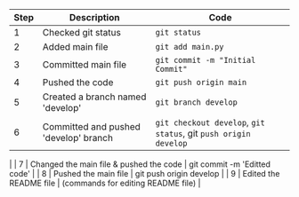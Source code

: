 | Step        | Description                              | Code                   |
|-------------|------------------------------------------|------------------------|
| 1           | Checked git status                      | `git status`           |
| 2           | Added main file                         | `git add main.py`      |
| 3           | Committed main file                     | `git commit -m "Initial Commit"` |
| 4           | Pushed the code                         | `git push origin main` |
| 5           | Created a branch named 'develop'        | `git branch develop` |
| 6           | Committed and pushed 'develop' branch   |  `git checkout develop`, `git status`,  git `push origin develop`
 |
| 7           | Changed the main file & pushed the code    | git commit -m 'Editted code' |
| 8           | Pushed the main file                    | git push origin develop |
| 9           | Edited the README file                  | (commands for editing README file) |
